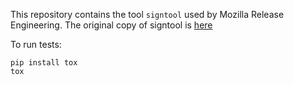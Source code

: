 This repository contains the tool `signtool` used by Mozilla Release Engineering.
The original copy of signtool is [here](https://github.com/mozilla/build-tools/blob/master/release/signing/signtool.py)

To run tests:
```
pip install tox
tox
```
